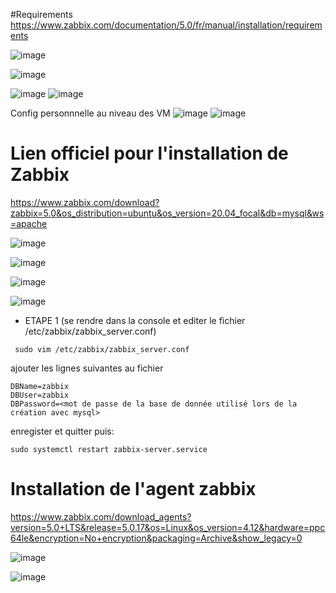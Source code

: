 #Requirements
https://www.zabbix.com/documentation/5.0/fr/manual/installation/requirements

![image](https://user-images.githubusercontent.com/60136087/146181058-cad902b2-d47c-44f7-9f06-6b03102d733b.png)

![image](https://user-images.githubusercontent.com/60136087/146181292-16a5498b-30b1-4616-8fa6-fe4f2f1cf341.png)

![image](https://user-images.githubusercontent.com/60136087/146181366-5d5b534f-8027-4977-80b4-949f93184f01.png)
![image](https://user-images.githubusercontent.com/60136087/146182979-ea1c4f04-49d2-44b2-9b23-d796546e833c.png)


Config personnnelle au niveau des VM
![image](https://user-images.githubusercontent.com/60136087/146181516-f928c649-5e36-4915-be7b-9b6415747209.png)
![image](https://user-images.githubusercontent.com/60136087/146181629-37788520-f485-49d8-b835-dee3fc97e78f.png)


# Lien officiel pour l'installation de Zabbix
https://www.zabbix.com/download?zabbix=5.0&os_distribution=ubuntu&os_version=20.04_focal&db=mysql&ws=apache

![image](https://user-images.githubusercontent.com/60136087/146175548-2b44da8f-e071-4851-9b26-32590b60dbe3.png)

![image](https://user-images.githubusercontent.com/60136087/146175630-016a91fb-f472-4b2f-bd87-c55e29d5e2c2.png)

![image](https://user-images.githubusercontent.com/60136087/146175697-21b20d7e-2c82-43d2-95bb-07feb54a7112.png)

![image](https://user-images.githubusercontent.com/60136087/146175778-8b0af32a-887f-42b6-b851-c949adead080.png)

* ETAPE 1 (se rendre dans la console et editer le fichier /etc/zabbix/zabbix_server.conf)
 ```
  sudo vim /etc/zabbix/zabbix_server.conf
 ```
 ajouter les lignes suivantes au fichier
 ```
 DBName=zabbix
 DBUser=zabbix
 DBPassword=<mot de passe de la base de donnée utilisé lors de la création avec mysql>
 ```
 enregister et quitter puis: 
 ```
 sudo systemctl restart zabbix-server.service
 ```
 


# Installation de l'agent zabbix
https://www.zabbix.com/download_agents?version=5.0+LTS&release=5.0.17&os=Linux&os_version=4.12&hardware=ppc64le&encryption=No+encryption&packaging=Archive&show_legacy=0

![image](https://user-images.githubusercontent.com/60136087/146176761-1654a251-0e92-430d-9335-2fa91d64957c.png)

![image](https://user-images.githubusercontent.com/60136087/146176857-cdf44185-c339-4db0-bbf8-252e0404efdb.png)


